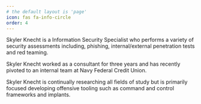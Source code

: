 ```yaml
---
# the default layout is 'page'
icon: fas fa-info-circle
order: 4
---
```


Skyler Knecht is a Information Security Specialist who performs a variety of security assessments including, phishing, internal/external penetration tests and red teaming. 

Skyler Knecht worked as a consultant for three years and has recently pivoted to an internal team at Navy Federal Credit Union. 

Skyler Knecht is continually researching all fields of study but is primarily focused developing offensive tooling such as command and control frameworks and implants.